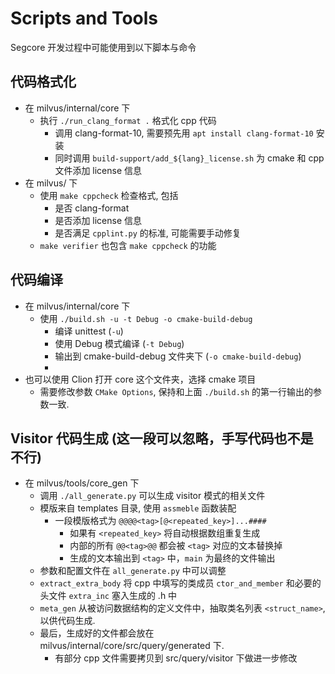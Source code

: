 # Scripts and Tools
Segcore 开发过程中可能使用到以下脚本与命令

## 代码格式化
- 在 milvus/internal/core 下
  - 执行 `./run_clang_format .` 格式化 cpp 代码
    - 调用 clang-format-10, 需要预先用 `apt install clang-format-10` 安装
    - 同时调用 `build-support/add_${lang}_license.sh` 为 cmake 和 cpp 文件添加 license 信息
- 在 milvus/ 下
  - 使用 `make cppcheck` 检查格式, 包括
    - 是否 clang-format
    - 是否添加 license 信息
    - 是否满足 `cpplint.py` 的标准, 可能需要手动修复
  - `make verifier` 也包含 `make cppcheck` 的功能

## 代码编译
- 在 milvus/internal/core 下
  - 使用 `./build.sh -u -t Debug -o cmake-build-debug` 
    - 编译 unittest (`-u`)
    - 使用 Debug 模式编译 (`-t Debug`)
    - 输出到 cmake-build-debug 文件夹下 (`-o cmake-build-debug`)
    - 
- 也可以使用 Clion 打开 core 这个文件夹，选择 cmake 项目
  - 需要修改参数 `CMake Options`, 保持和上面 `./build.sh` 的第一行输出的参数一致.
  
## Visitor 代码生成 (这一段可以忽略，手写代码也不是不行)
- 在 milvus/tools/core_gen 下
  - 调用 `./all_generate.py` 可以生成 visitor 模式的相关文件
  - 模版来自 templates 目录, 使用 `assmeble` 函数装配
    - 一段模版格式为 `@@@@<tag>[@<repeated_key>]...####` 
      - 如果有 `<repeated_key>` 将自动根据数组重复生成
      - 内部的所有 `@@<tag>@@` 都会被 `<tag>` 对应的文本替换掉
      - 生成的文本输出到 `<tag>` 中，`main` 为最终的文件输出
  - 参数和配置文件在 `all_generate.py` 中可以调整
  - `extract_extra_body` 将 cpp 中填写的类成员 `ctor_and_member` 和必要的头文件 `extra_inc` 塞入生成的 .h 中
  - `meta_gen` 从被访问数据结构的定义文件中，抽取类名列表 `<struct_name>`, 以供代码生成. 
  - 最后，生成好的文件都会放在 milvus/internal/core/src/query/generated 下.
    - 有部分 cpp 文件需要拷贝到 src/query/visitor 下做进一步修改
